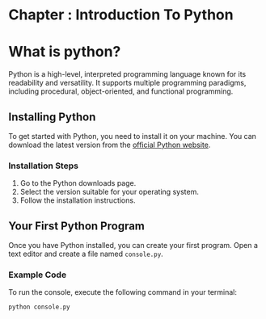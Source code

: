 # Chapter : Introduction To Python

# What is python?
Python is a high-level, interpreted programming language known for its readability and versatility. It supports multiple programming paradigms, including procedural, object-oriented, and functional programming.

## Installing Python
To get started with Python, you need to install it on your machine. You can download the latest version from the [official Python website](https://www.python.org/downloads/).

### Installation Steps
1. Go to the Python downloads page.
2. Select the version suitable for your operating system.
3. Follow the installation instructions.

## Your First Python Program
Once you have Python installed, you can create your first program. Open a text editor and create a file named `console.py`.

### Example Code
To run the console, execute the following command in your terminal:

```bash
python console.py

